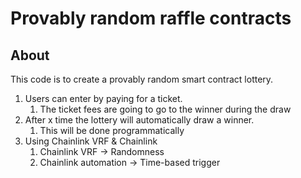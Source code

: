 # Provably random raffle contracts

## About

This code is to create a provably random smart contract lottery.

1. Users can enter by paying for a ticket.
    1. The ticket fees are going to go to the winner during the draw
2. After x time the lottery will automatically draw a winner.
    1. This will be done programmatically
3. Using Chainlink VRF & Chainlink
    1. Chainlink VRF -> Randomness
    2. Chainlink automation -> Time-based trigger
